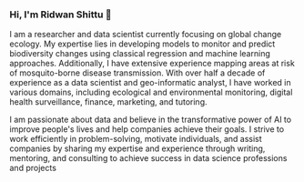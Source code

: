 ### Hi, I'm Ridwan Shittu 👋
I am a researcher and data scientist currently focusing on global change ecology. My expertise lies in developing models to monitor and predict biodiversity changes using classical regression and machine learning approaches. Additionally, I have extensive experience mapping areas at risk of mosquito-borne disease transmission. With over half a decade of experience as a data scientist and geo-informatic analyst, I have worked in various domains, including ecological and environmental monitoring, digital health surveillance, finance, marketing, and tutoring. 

I am passionate about data and believe in the transformative power of AI to improve people's lives and help companies achieve their goals.
I strive to work efficiently in problem-solving, motivate individuals, and assist companies by sharing my expertise and experience through writing, mentoring, and consulting to achieve success in data science professions and projects

<!--
**ridwanshittu/ridwanshittu** is a ✨ _special_ ✨ repository because its `README.md` (this file) appears on your GitHub profile.

Here are some ideas to get you started:

- 🔭 
- 🌱 I’m currently learning ...
- 👯 I’m looking to collaborate on ...
- 🤔 I’m looking for help with ...
- 💬 Ask me about ...
- 📫 How to reach me: ...
- 😄 Pronouns: ...
- ⚡ Fun fact: ...
-->

